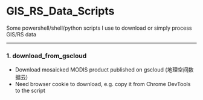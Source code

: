 # GIS_RS_Data_Scripts
Some powershell/shell/python scripts I use to download or simply  process GIS/RS data

---
### 1. download_from_gscloud
  - Download mosaicked MODIS product published on gscloud (地理空间数据云)
  - Need browser cookie to download, e.g. copy it from Chrome DevTools to the script
